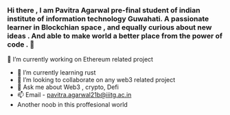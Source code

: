 ### Hi there , I am Pavitra Agarwal pre-final student of indian institute of information technology Guwahati. A passionate learner in Blockchian space , and equally curious about new ideas . And able to make world a better place from the power of code . 👋
🔭 I’m currently working on Ethereum related project 
- 🌱 I’m currently learning rust
- 👯 I’m looking to collaborate on any web3 related project 
- 💬 Ask me about Web3 , crypto, Defi 
- 📫 Email - pavitra.agarwal21b@iiitg.ac.in
-  Another noob in this proffesional world 
